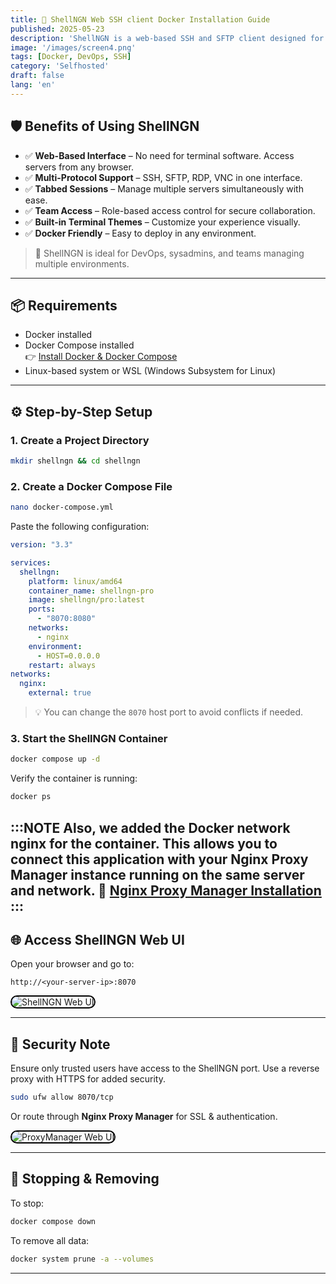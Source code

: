 ```yaml
---
title: 🐳 ShellNGN Web SSH client Docker Installation Guide
published: 2025-05-23
description: 'ShellNGN is a web-based SSH and SFTP client designed for managing servers with ease. This guide covers installation using Docker.'
image: '/images/screen4.png'
tags: [Docker, DevOps, SSH]
category: 'Selfhosted'
draft: false
lang: 'en'
---
```


## 🛡️ Benefits of Using ShellNGN

* ✅ **Web-Based Interface** – No need for terminal software. Access servers from any browser.
* ✅ **Multi-Protocol Support** – SSH, SFTP, RDP, VNC in one interface.
* ✅ **Tabbed Sessions** – Manage multiple servers simultaneously with ease.
* ✅ **Team Access** – Role-based access control for secure collaboration.
* ✅ **Built-in Terminal Themes** – Customize your experience visually.
* ✅ **Docker Friendly** – Easy to deploy in any environment.

> 🚀 ShellNGN is ideal for DevOps, sysadmins, and teams managing multiple environments.

---

## 📦 Requirements

- Docker installed  
- Docker Compose installed  
  👉 [Install Docker & Docker Compose](http://itsnooblk.com/posts/install-docker/)
- Linux-based system or WSL (Windows Subsystem for Linux)  

---

## ⚙️ Step-by-Step Setup

### 1. Create a Project Directory

```bash
mkdir shellngn && cd shellngn
````

### 2. Create a Docker Compose File

```bash
nano docker-compose.yml
```

Paste the following configuration:

```yaml
version: "3.3"

services:
  shellngn:
    platform: linux/amd64
    container_name: shellngn-pro
    image: shellngn/pro:latest
    ports:
      - "8070:8080"
    networks:
      - nginx
    environment:
      - HOST=0.0.0.0
    restart: always
networks:
  nginx:
    external: true
```

> 💡 You can change the `8070` host port to avoid conflicts if needed.

### 3. Start the ShellNGN Container

```bash
docker compose up -d
```

Verify the container is running:

```bash
docker ps
```

:::NOTE
Also, we added the Docker network nginx for the container. This allows you to connect this application with your Nginx Proxy Manager instance running on the same server and network.
🔧 [Nginx Proxy Manager Installation](https://itsnooblk.com/posts/install-nginx-proxymanager/)
:::
---

## 🌐 Access ShellNGN Web UI

Open your browser and go to:

```
http://<your-server-ip>:8070
```

<img src="/images/screen5.png" 
  alt="ShellNGN Web UI" 
  style="border-radius: 12px; max-width: 100%; height: auto; border: 2px solid black;" />

---

## 🔐 Security Note

Ensure only trusted users have access to the ShellNGN port. Use a reverse proxy with HTTPS for added security.

```bash
sudo ufw allow 8070/tcp
```

Or route through **Nginx Proxy Manager** for SSL & authentication.

<img src="/images/screen6.png" 
  alt="ProxyManager Web UI" 
  style="border-radius: 12px; max-width: 100%; height: auto; border: 2px solid black;" />

---

## 🧼 Stopping & Removing

To stop:

```bash
docker compose down
```

To remove all data:

```bash
docker system prune -a --volumes
```

---

